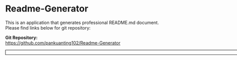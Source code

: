 # Readme-Generator
This is an application that generates professional README.md document.
Please find links below for git repository:

<b>Git Repository:</b>
<br>https://github.com/pankuanting102/Readme-Generator
<br><div style="width: 90vw; margin: auto; border: 1px black solid">
<img src="">
</div>
